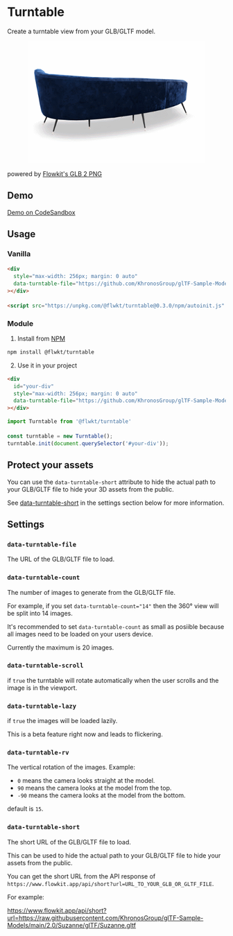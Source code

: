 # Turntable

Create a turntable view from your GLB/GLTF model.

<p align="center">
  <img src="files/turntable.gif" alt="Turntable">
</p>

 powered by [Flowkit's GLB 2 PNG](https://www.flowkit.app/glb2png)

## Demo

[Demo on CodeSandbox](https://codesandbox.io/p/sandbox/turntable-demo-vlwftg)

## Usage

### Vanilla
```html
<div
  style="max-width: 256px; margin: 0 auto"
  data-turntable-file="https://github.com/KhronosGroup/glTF-Sample-Models/raw/refs/heads/main/2.0/Avocado/glTF-Binary/Avocado.glb"
></div>

<script src="https://unpkg.com/@flwkt/turntable@0.3.0/npm/autoinit.js" />
```

### Module

1. Install from [NPM](https://www.npmjs.com/package/@flwkt/turntable) 

```bash
npm install @flwkt/turntable
```

2. Use it in your project

```html
<div
  id="your-div"
  style="max-width: 256px; margin: 0 auto"
  data-turntable-file="https://github.com/KhronosGroup/glTF-Sample-Models/raw/refs/heads/main/2.0/Avocado/glTF-Binary/Avocado.glb"
></div>
```

```js
import Turntable from '@flwkt/turntable'

const turntable = new Turntable();
turntable.init(document.querySelector('#your-div'));
```

## Protect your assets

You can use the `data-turntable-short` attribute to hide the actual path to your GLB/GLTF file to hide your 3D assets from the public.

See [data-turntable-short](#data-turntable-short) in the settings section below for more information.

## Settings

### `data-turntable-file`

The URL of the GLB/GLTF file to load.

### `data-turntable-count`

The number of images to generate from the GLB/GLTF file.

For example, if you set `data-turntable-count="14"` then the 360° view will be split into 14 images.

It's recommended to set `data-turntable-count` as small as posiible because all images need to be loaded on your users device.

Currently the maximum is 20 images.

### `data-turntable-scroll`

if `true` the turntable will rotate automatically when the user scrolls and the image is in the viewport.

### `data-turntable-lazy`

if `true` the images will be loaded lazily.

This is a beta feature right now and leads to flickering.


### `data-turntable-rv`

The vertical rotation of the images. Example: 
- `0` means the camera looks straight at the model.
- `90` means the camera looks at the model from the top.
- `-90` means the camera looks at the model from the bottom.

default is `15`.

### `data-turntable-short`

The short URL of the GLB/GLTF file to load.

This can be used to hide the actual path to your GLB/GLTF file to hide your assets from the public.

You can get the short URL from the API response of `https://www.flowkit.app/api/short?url=URL_TO_YOUR_GLB_OR_GLTF_FILE`.

For example:

https://www.flowkit.app/api/short?url=https://raw.githubusercontent.com/KhronosGroup/glTF-Sample-Models/main/2.0/Suzanne/glTF/Suzanne.gltf
